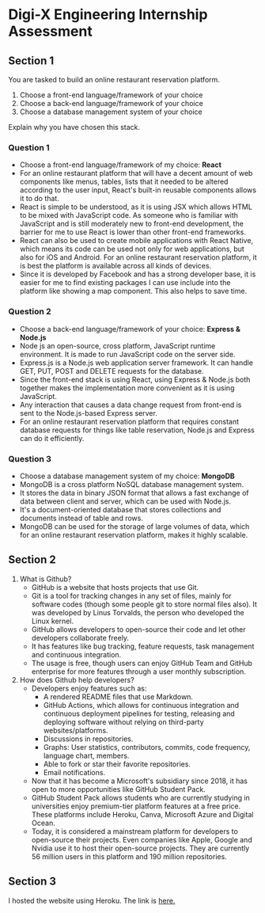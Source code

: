 # Digi-X Engineering Internship Assessment 

## Section 1
You are tasked to build an online restaurant reservation platform.

1. Choose a front-end language/framework of your choice
2. Choose a back-end language/framework of your choice
3. Choose a database management system of your choice

Explain why you have chosen this stack.

### Question 1
- Choose a front-end language/framework of my choice: **React**
- For an online restaurant platform that will have a decent amount of web components like menus, tables, lists that it needed to be altered according to the user input, React's built-in reusable components allows it to do that.
- React is simple to be understood, as it is using JSX which allows HTML to be mixed with JavaScript code. As someone who is familiar with JavaScript and is still moderately new to front-end development, the barrier for me to use React is lower than other front-end frameworks.
- React can also be used to create mobile applications with React Native, which means its code can be used not only for web applications, but also for iOS and Android. For an online restaurant reservation platform, it is best the platform is available across all kinds of devices.
- Since it is developed by Facebook and has a strong developer base, it is easier for me to find existing packages I can use include into the platform like showing a map component. This also helps to save time.

### Question 2
- Choose a back-end language/framework of your choice: **Express & Node.js**
- Node js an open-source, cross platform, JavaScript runtime environment. It is made to run JavaScript code on the server side.
- Express.js is a Node.js web application server framework. It can handle GET, PUT, POST and DELETE requests for the database.
- Since the front-end stack is using React, using Express & Node.js both together makes the implementation more convenient as it is using JavaScript.
- Any interaction that causes a data change request from front-end is sent to the Node.js-based Express server.
- For an online restaurant reservation platform that requires constant database requests for things like table reservation, Node.js and Express can do it efficiently.


### Question 3
- Choose a database management system of my choice: **MongoDB**
- MongoDB is a cross platform NoSQL database management system.
- It stores the data in binary JSON format that allows a fast exchange of data between client and server, which can be used with Node.js.
- It's a document-oriented database that stores collections and documents instead of table and rows.
- MongoDB can be used for the storage of large volumes of data, which for an online restaurant reservation platform, makes it highly scalable.

## Section 2
1. What is Github?
    - GitHub is a website that hosts projects that use Git.
    - Git is a tool for tracking changes in any set of files, mainly for software codes (though some people git to store normal files also). It was developed by Linus Torvalds, the person who developed the Linux kernel.
    - GitHub allows developers to open-source their code and let other developers collaborate freely.
    - It has features like bug tracking, feature requests, task management and continuous integration.
    - The usage is free, though users can enjoy GitHub Team and GitHub enterprise for more features through a user monthly subscription.
2. How does Github help developers?
    - Developers enjoy features such as:
        - A rendered README files that use Markdown.
        - GitHub Actions, which allows for continuous integration and continuous deployment pipelines for testing, releasing and deploying software without relying on third-party websites/platforms.
        - Discussions in repositories.
        - Graphs: User statistics, contributors, commits, code frequency, language chart, members.
        - Able to fork or star their favorite repositories.
        - Email notifications.
    - Now that it has become a Microsoft's subsidiary since 2018, it has open to more opportunities like GitHub Student Pack.
    - GitHub Student Pack allows students who are currently studying in universities enjoy premium-tier platform features at a free price. These platforms include Heroku, Canva, Microsoft Azure and Digital Ocean.
    - Today, it is considered a mainstream platform for developers to open-source their projects. Even companies like Apple, Google and Nvidia use it to host their open-source projects. They are currently 56 million users in this platform and 190 million repositories.

## Section 3
I hosted the website using Heroku. The link is
[here.](https://dx-intern-assessment.herokuapp.com)